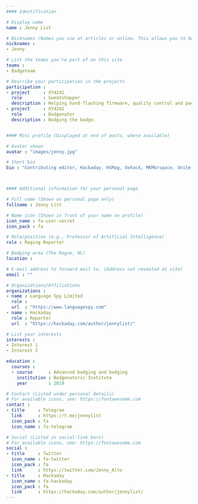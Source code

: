 ```yaml
---
#### Identification

# Display name
name : Jenny List

# Nicknames (Names you use at articles or online. This allows you to be linked at articles.)
nicknames :
- Jenny

# List the teams you're part of on this site.
teams :
- Badgeteam

# Describe your participation in the projects
participation :
- project     : XY4242
  role        : Sweatshopper
  description : Helping hand flashing firmware, quality control and packaging.
- project     : XY4242
  role        : Bodgenator
  description : Bodging the badge.


#### Mini profile (Displayed at end of posts, where available)

# Avatar shown
avatar : "images/jenny.jpg"

# Short bio
bio : "Contributing editor, Hackaday. HSMag, Oxhack, MKMkrspace, Unite, nGendr, Cidermaker, Dysgu Cymraeg yn araf. G7CKF, makes radio kits, Tall, She/'Er."



#### Additional information for your personal page

# Full name (Shown on personal page only)
fullname : Jenny List

# Name icon (Shown in front of your name on profile)
icon_name : fa-user-secret
icon_pack : fa

# Role/position (e.g., Professor of Artificial Intelligence)
role : Raging Reporter

# Bodging area (The Hague, NL)
location :

# E-mail address to forward mail to. (Address not revealed at site)
email : ""

# Organizations/Affiliations
organizations :
- name : Language Spy Limited
  role :
  url  : "https://www.languagespy.com"
- name : Hackaday
  role : Reporter
  url  : "https://hackaday.com/author/jennylist/"

# List your interests
interests :
- Interest 1
- Interest 2

education :
  courses :
  - course      : Advanced badging and bodging
    institution : Bodgenatoric Institute
    year        : 2019

# Contact (Listed under personal details)
# For available icons, see: https://fontawesome.com
contact :
- title     : Telegram
  link      : https://t.me/jennylist
  icon_pack : fa
  icon_name : fa-telegram

# Social (Listed in social-link bars)
# For available icons, see: https://fontawesome.com
social :
- title     : Twitter
  icon_name : fa-twitter
  icon_pack : fa
  link      : https://twitter.com/Jenny_Alto
- title     : Hackaday
  icon_name : fa-hackaday
  icon_pack : fa
  link      : https://hackaday.com/author/jennylist/
---
```

